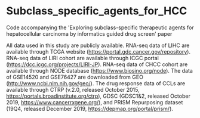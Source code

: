 # Subclass_specific_agents_for_HCC
Code accompanying the 'Exploring subclass-specific therapeutic agents for hepatocellular carcinoma by informatics guided drug screen' paper

All data used in this study are publicly available. 
RNA-seq data of LIHC are available through TCGA website (https://portal.gdc.cancer.gov/repository). 
RNA-seq data of LIRI cohort are available through ICGC portal (https://dcc.icgc.org/projects/LIRI-JP). 
RNA-seq data of CHCC cohort are available through NODE database (https://www.biosino.org/node). The data of GSE14520 and GSE76427 are downloaded from GEO (http://www.ncbi.nlm.nih.gov/geo/). The drug response data of CCLs are available through CTRP (v.2.0, released October 2015, https://portals.broadinstitute.org/ctrp), GDSC (GDSC1&2, released October 2019, https://www.cancerrxgene.org/), and PRISM Repurposing dataset (19Q4, released December 2019, https://depmap.org/portal/prism/).
